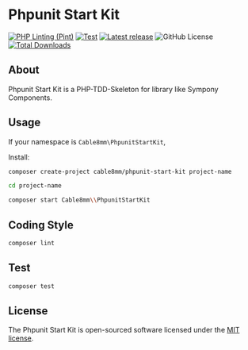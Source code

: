 # Phpunit Start Kit

[![PHP Linting (Pint)](https://github.com/cable8mm/phpunit-start-kit/actions/workflows/lint.yml/badge.svg)](https://github.com/cable8mm/water-melon/actions/workflows/lint.yml)
[![Test](https://github.com/cable8mm/phpunit-start-kit/actions/workflows/test.yml/badge.svg)](https://github.com/cable8mm/water-melon/actions/workflows/test.yml)
[![Latest release](https://img.shields.io/github/v/release/cable8mm/phpunit-start-kit?sort=semver)](https://github.com/cable8mm/phpunit-start-kit/releases/latest)
![GitHub License](https://img.shields.io/github/license/cable8mm/phpunit-start-kit)
[![Total Downloads](https://poser.pugx.org/cable8mm/phpunit-start-kit/downloads)](//packagist.org/packages/cable8mm/phpunit-start-kit)

## About

Phpunit Start Kit is a PHP-TDD-Skeleton for library like Sympony Components.

## Usage

If your namespace is `Cable8mm\PhpunitStartKit`,

Install:

```sh
composer create-project cable8mm/phpunit-start-kit project-name

cd project-name

composer start Cable8mm\\PhpunitStartKit
```

## Coding Style

```sh
composer lint
```

## Test

```sh
composer test
```

## License

The Phpunit Start Kit is open-sourced software licensed under the [MIT license](https://opensource.org/licenses/MIT).
